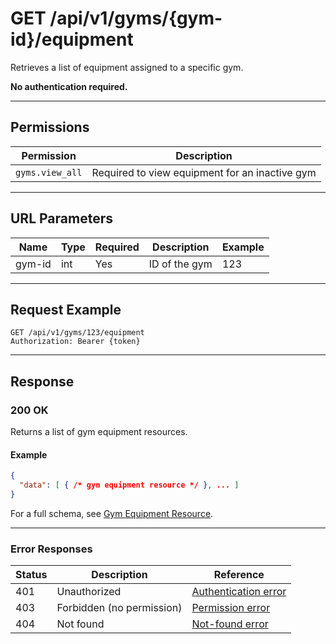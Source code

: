 # GET /api/v1/gyms/{gym-id}/equipment

Retrieves a list of equipment assigned to a specific gym.


**No authentication required.**

---

## Permissions
| Permission      | Description                                             |
|-----------------|---------------------------------------------------------|
| `gyms.view_all` | Required to view equipment for an inactive gym          |

---

## URL Parameters
| Name    | Type | Required | Description                | Example |
|---------|------|----------|----------------------------|---------|
| gym-id  | int  | Yes      | ID of the gym              | 123     |

---

## Request Example
```
GET /api/v1/gyms/123/equipment
Authorization: Bearer {token}
```

---

## Response

### 200 OK
Returns a list of gym equipment resources.

#### Example
```json
{
  "data": [ { /* gym equipment resource */ }, ... ]
}
```

For a full schema, see [Gym Equipment Resource](gym_equipment_resource.md).

---

### Error Responses
| Status | Description                | Reference                                      |
|--------|----------------------------|------------------------------------------------|
| 401    | Unauthorized               | [Authentication error](../../_globals/authentication-errors.md) |
| 403    | Forbidden (no permission)  | [Permission error](../../_globals/permission-errors.md) |
| 404    | Not found                  | [Not-found error](../../_globals/not-found-errors.md) |
